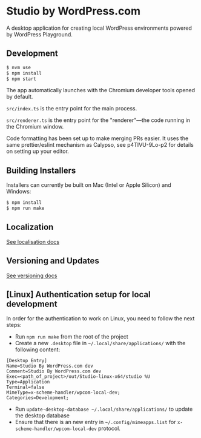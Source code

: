 # Studio by WordPress.com

A desktop application for creating local WordPress environments powered by WordPress Playground.

## Development

```bash
$ nvm use
$ npm install
$ npm start
```

The app automatically launches with the Chromium developer tools opened by default.

`src/index.ts` is the entry point for the main process.

`src/renderer.ts` is the entry point for the "renderer"—the code running in the Chromium window.

Code formatting has been set up to make merging PRs easier. It uses the same prettier/eslint mechanism as Calypso, see p4TIVU-9Lo-p2 for details on setting up your editor.

## Building Installers

Installers can currently be built on Mac (Intel or Apple Silicon) and Windows:

```bash
$ npm install
$ npm run make
```

## Localization

[See localisation docs](./docs/localization.md)

## Versioning and Updates

[See versioning docs](./docs/versioning-and-updates.md)

## [Linux] Authentication setup for local development
In order for the authentication to work on Linux, you need to follow the next steps:
- Run `npm run make` from the root of the project
- Create a new `.desktop` file in `~/.local/share/applications/` with the following content:
```
[Desktop Entry]
Name=Studio By WordPress.com dev
Comment=Studio By WordPress.com dev
Exec=<path_of_project>/out/Studio-linux-x64/studio %U
Type=Application
Terminal=false
MimeType=x-scheme-handler/wpcom-local-dev;
Categories=Development;
```

- Run `update-desktop-database ~/.local/share/applications/` to update the desktop database
- Ensure that there is an new entry in `~/.config/mimeapps.list` for `x-scheme-handler/wpcom-local-dev` protocol.
